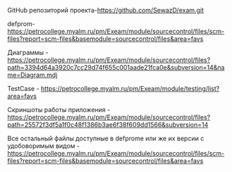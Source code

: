 GitHub репозиторий проекта-https://github.com/SewazD/exam.git

defprom-https://petrocollege.myalm.ru/pm/Exeam/module/sourcecontrol/files/scm-files?report=scm-files&basemodule=sourcecontrol/files&area=favs

Диаграммы - https://petrocollege.myalm.ru/pm/Exeam/module/sourcecontrol/files?path=3394d64a3920c7cc29d74f655c001aade21fca0e&subversion=14&name=Diagram.mdj

TestCase - https://petrocollege.myalm.ru/pm/Exeam/module/testing/list?area=favs

Скриншоты работы приложения - https://petrocollege.myalm.ru/pm/Exeam/module/sourcecontrol/files?path=25572f3df5a1f0c48f1386b3ae6f38f609dd1566&subversion=14

Все остальный файлы доступные в defprome или же их версии с удобоворимым видом - https://petrocollege.myalm.ru/pm/Exeam/module/sourcecontrol/files/scm-files?report=scm-files&basemodule=sourcecontrol/files&area=favs

